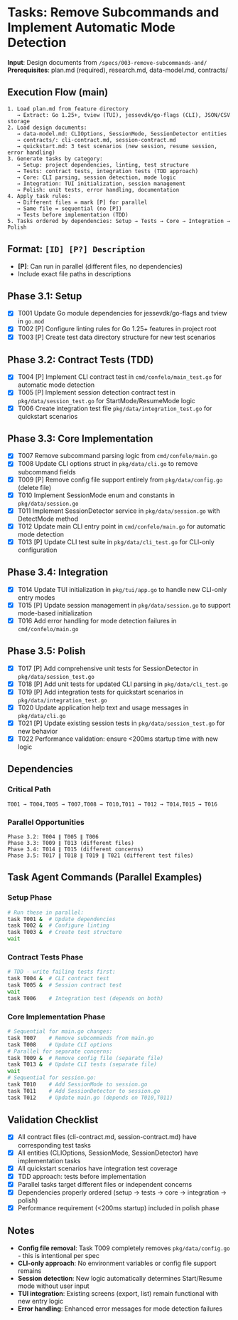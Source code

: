 # Tasks: Remove Subcommands and Implement Automatic Mode Detection

**Input**: Design documents from `/specs/003-remove-subcommands-and/`
**Prerequisites**: plan.md (required), research.md, data-model.md, contracts/

## Execution Flow (main)

```
1. Load plan.md from feature directory
   → Extract: Go 1.25+, tview (TUI), jessevdk/go-flags (CLI), JSON/CSV storage
2. Load design documents:
   → data-model.md: CLIOptions, SessionMode, SessionDetector entities
   → contracts/: cli-contract.md, session-contract.md
   → quickstart.md: 3 test scenarios (new session, resume session, error handling)
3. Generate tasks by category:
   → Setup: project dependencies, linting, test structure
   → Tests: contract tests, integration tests (TDD approach)
   → Core: CLI parsing, session detection, mode logic
   → Integration: TUI initialization, session management
   → Polish: unit tests, error handling, documentation
4. Apply task rules:
   → Different files = mark [P] for parallel
   → Same file = sequential (no [P])
   → Tests before implementation (TDD)
5. Tasks ordered by dependencies: Setup → Tests → Core → Integration → Polish
```

## Format: `[ID] [P?] Description`

- **[P]**: Can run in parallel (different files, no dependencies)
- Include exact file paths in descriptions

## Phase 3.1: Setup

- [X] T001 Update Go module dependencies for jessevdk/go-flags and tview in `go.mod`
- [X] T002 [P] Configure linting rules for Go 1.25+ features in project root
- [X] T003 [P] Create test data directory structure for new test scenarios

## Phase 3.2: Contract Tests (TDD)

- [X] T004 [P] Implement CLI contract test in `cmd/confelo/main_test.go` for automatic mode detection
- [X] T005 [P] Implement session detection contract test in `pkg/data/session_test.go` for StartMode/ResumeMode logic
- [X] T006 Create integration test file `pkg/data/integration_test.go` for quickstart scenarios

## Phase 3.3: Core Implementation

- [X] T007 Remove subcommand parsing logic from `cmd/confelo/main.go`
- [X] T008 Update CLI options struct in `pkg/data/cli.go` to remove subcommand fields
- [X] T009 [P] Remove config file support entirely from `pkg/data/config.go` (delete file)
- [X] T010 Implement SessionMode enum and constants in `pkg/data/session.go`
- [X] T011 Implement SessionDetector service in `pkg/data/session.go` with DetectMode method
- [X] T012 Update main CLI entry point in `cmd/confelo/main.go` for automatic mode detection
- [X] T013 [P] Update CLI test suite in `pkg/data/cli_test.go` for CLI-only configuration

## Phase 3.4: Integration

- [X] T014 Update TUI initialization in `pkg/tui/app.go` to handle new CLI-only entry modes
- [X] T015 [P] Update session management in `pkg/data/session.go` to support mode-based initialization
- [X] T016 Add error handling for mode detection failures in `cmd/confelo/main.go`

## Phase 3.5: Polish

- [X] T017 [P] Add comprehensive unit tests for SessionDetector in `pkg/data/session_test.go`
- [X] T018 [P] Add unit tests for updated CLI parsing in `pkg/data/cli_test.go`
- [X] T019 [P] Add integration tests for quickstart scenarios in `pkg/data/integration_test.go`
- [X] T020 Update application help text and usage messages in `pkg/data/cli.go`
- [X] T021 [P] Update existing session tests in `pkg/data/session_test.go` for new behavior
- [X] T022 Performance validation: ensure <200ms startup time with new logic

## Dependencies

### Critical Path

```
T001 → T004,T005 → T007,T008 → T010,T011 → T012 → T014,T015 → T016
```

### Parallel Opportunities

```
Phase 3.2: T004 ∥ T005 ∥ T006
Phase 3.3: T009 ∥ T013 (different files)
Phase 3.4: T014 ∥ T015 (different concerns)
Phase 3.5: T017 ∥ T018 ∥ T019 ∥ T021 (different test files)
```

## Task Agent Commands (Parallel Examples)

### Setup Phase

```bash
# Run these in parallel:
task T001 &  # Update dependencies
task T002 &  # Configure linting
task T003 &  # Create test structure
wait
```

### Contract Tests Phase

```bash
# TDD - write failing tests first:
task T004 &  # CLI contract test
task T005 &  # Session contract test
wait
task T006    # Integration test (depends on both)
```

### Core Implementation Phase

```bash
# Sequential for main.go changes:
task T007    # Remove subcommands from main.go
task T008    # Update CLI options
# Parallel for separate concerns:
task T009 &  # Remove config file (separate file)
task T013 &  # Update CLI tests (separate file)
wait
# Sequential for session.go:
task T010    # Add SessionMode to session.go
task T011    # Add SessionDetector to session.go
task T012    # Update main.go (depends on T010,T011)
```

## Validation Checklist

- [x] All contract files (cli-contract.md, session-contract.md) have corresponding test tasks
- [x] All entities (CLIOptions, SessionMode, SessionDetector) have implementation tasks
- [x] All quickstart scenarios have integration test coverage
- [x] TDD approach: tests before implementation
- [x] Parallel tasks target different files or independent concerns
- [x] Dependencies properly ordered (setup → tests → core → integration → polish)
- [x] Performance requirement (<200ms startup) included in polish phase

## Notes

- **Config file removal**: Task T009 completely removes `pkg/data/config.go` - this is intentional per spec
- **CLI-only approach**: No environment variables or config file support remains
- **Session detection**: New logic automatically determines Start/Resume mode without user input
- **TUI integration**: Existing screens (export, list) remain functional with new entry logic
- **Error handling**: Enhanced error messages for mode detection failures
